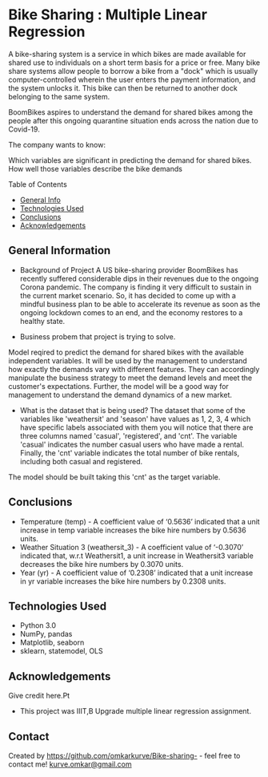 # Bike Sharing : Multiple Linear Regression

A bike-sharing system is a service in which bikes are made available for shared use to individuals on a short term basis for a price or free. Many bike share systems allow people to borrow a bike from a "dock" which is usually computer-controlled wherein the user enters the payment information, and the system unlocks it. This bike can then be returned to another dock belonging to the same system.

BoomBikes aspires to understand the demand for shared bikes among the people after this ongoing quarantine situation ends across the nation due to Covid-19.

 The company wants to know:

   Which variables are significant in predicting the demand for shared bikes.
   How well those variables describe the bike demands

 Table of Contents
* [General Info](#general-information)
* [Technologies Used](#technologies-used)
* [Conclusions](#conclusions)
* [Acknowledgements](#acknowledgements)


## General Information

- Background of Project
  A US bike-sharing provider BoomBikes has recently suffered considerable dips in their revenues due to the ongoing Corona pandemic. The company is finding it very difficult to sustain in the current market scenario. So, it has decided to come up with a mindful business plan to be able to accelerate its revenue as soon as the ongoing lockdown comes to an end, and the economy restores to a healthy state. 

- Business probem that project is trying to solve.

Model reqired to predict the demand for shared bikes with the available independent variables. It will be used by the management to understand how exactly the demands vary with different features. They can accordingly manipulate the business strategy to meet the demand levels and meet the customer's expectations. Further, the model will be a good way for management to understand the demand dynamics of a new market. 

- What is the dataset that is being used?
The dataset that some of the variables like 'weathersit' and 'season' have values as 1, 2, 3, 4 which have specific labels associated with them
you will notice that there are three columns named 'casual', 'registered', and 'cnt'. The variable 'casual' indicates the number casual users who have made a rental.
Finally, the 'cnt' variable indicates the total number of bike rentals, including both casual and registered.

The model should be built taking this 'cnt' as the target variable.


## Conclusions
- Temperature (temp) - A coefficient value of ‘0.5636’ indicated that a unit increase in temp variable increases the bike hire numbers by 0.5636 units.
- Weather Situation 3 (weathersit_3) - A coefficient value of ‘-0.3070’ indicated that, w.r.t Weathersit1, a unit increase in Weathersit3 variable decreases the bike hire numbers by 0.3070 units.
- Year (yr) - A coefficient value of ‘0.2308’ indicated that a unit increase in yr variable increases the bike hire numbers by 0.2308 units.



## Technologies Used
- Python 3.0
- NumPy, pandas
- Matplotlib, seaborn
- sklearn, statemodel, OLS


## Acknowledgements
Give credit here.Pt

- This project was IIIT,B Upgrade multiple linear regression assignment.


## Contact
Created by https://github.com/omkarkurve/Bike-sharing- - feel free to contact me!
kurve.omkar@gmail.com
